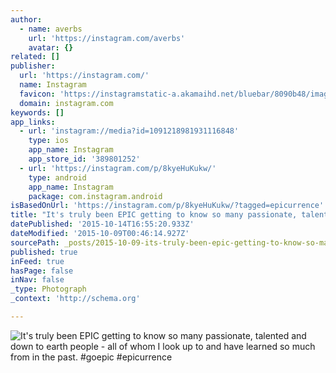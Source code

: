 ```yaml
---
author:
  - name: averbs
    url: 'https://instagram.com/averbs'
    avatar: {}
related: []
publisher:
  url: 'https://instagram.com/'
  name: Instagram
  favicon: 'https://instagramstatic-a.akamaihd.net/bluebar/8090b48/images/ico/favicon.ico'
  domain: instagram.com
keywords: []
app_links:
  - url: 'instagram://media?id=1091218981931116848'
    type: ios
    app_name: Instagram
    app_store_id: '389801252'
  - url: 'https://instagram.com/p/8kyeHuKukw/'
    type: android
    app_name: Instagram
    package: com.instagram.android
isBasedOnUrl: 'https://instagram.com/p/8kyeHuKukw/?tagged=epicurrence'
title: "It's truly been EPIC getting to know so many passionate, talented and down to earth people - all of whom I look up to and have learned so much from in the past. #goepic #epicurrence"
datePublished: '2015-10-14T16:55:20.933Z'
dateModified: '2015-10-09T00:46:14.927Z'
sourcePath: _posts/2015-10-09-its-truly-been-epic-getting-to-know-so-many-passionate-tal.md
published: true
inFeed: true
hasPage: false
inNav: false
_type: Photograph
_context: 'http://schema.org'

---
```

![It's truly been EPIC getting to know so many passionate&comma; talented and down to earth people - all of whom I look up to and have learned so much from in the past&period; &num;goepic &num;epicurrence](https://scontent.cdninstagram.com/hphotos-xaf1/t51.2885-15/s640x640/sh0.08/e35/12105015_1066094303415230_1840609164_n.jpg)